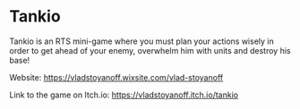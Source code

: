 # Tankio

Tankio is an RTS mini-game where you must plan your actions wisely in order to get ahead of your enemy, overwhelm him with units and destroy his base!

Website: https://vladstoyanoff.wixsite.com/vlad-stoyanoff

Link to the game on Itch.io: https://vladstoyanoff.itch.io/tankio
